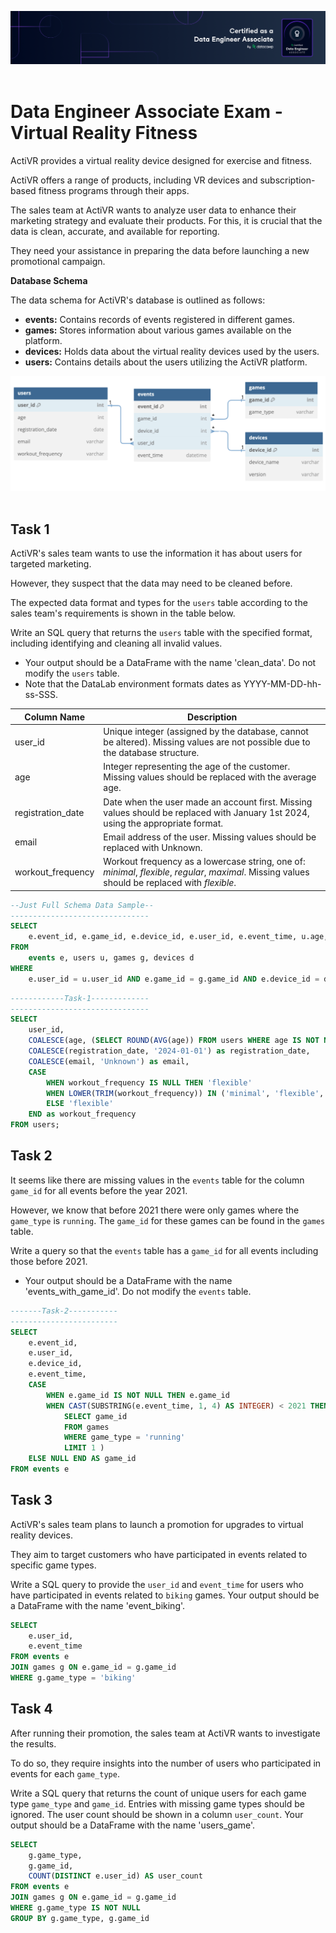 <img src="certificate/DE_Associate.png" alt="Badge"> 

# Data Engineer Associate Exam - Virtual Reality Fitness

ActiVR provides a virtual reality device designed for exercise and fitness.

ActiVR offers a range of products, including VR devices and subscription-based fitness programs through their apps.

The sales team at ActiVR wants to analyze user data to enhance their marketing strategy and evaluate their products. For this, it is crucial that the data is clean, accurate, and available for reporting.

They need your assistance in preparing the data before launching a new promotional campaign.


**Database Schema**

The data schema for ActiVR's database is outlined as follows:

- **events:** Contains records of events registered in different games.
- **games:** Stores information about various games available on the platform.
- **devices:** Holds data about the virtual reality devices used by the users.
- **users:** Contains details about the users utilizing the ActiVR platform.

<img src="practical_exam_DE101/schema.png" alt="Schema"> 

## Task 1

ActiVR's sales team wants to use the information it has about users for targeted marketing.

However, they suspect that the data may need to be cleaned before.

The expected data format and types for the `users` table according to the sales team's requirements is shown in the table below.

Write an SQL query that returns the `users` table with the specified format, including identifying and cleaning all invalid values. 
-  Your output should be a DataFrame with the name 'clean_data'. Do not modify the `users` table.
-  Note that the DataLab environment formats dates as YYYY-MM-DD-hh-ss-SSS. 


| Column Name     | Description                                                  |
|-----------------|--------------------------------------------------------------|
| user_id         | Unique integer (assigned by the database, cannot be altered). Missing values are not possible due to the database structure. |
| age             | Integer representing the age of the customer. Missing values should be replaced with the average age.                  |
| registration_date | Date when the user made an account first. Missing values should be replaced with January 1st 2024, using the appropriate format.   |
| email | Email address of the user. Missing values should be replaced with Unknown.  |
| workout_frequency        | Workout frequency as a lowercase string, one of: _minimal_, _flexible_, _regular_, _maximal_. Missing values should be replaced with _flexible_. |

```sql
--Just Full Schema Data Sample--
-------------------------------
SELECT
    e.event_id, e.game_id, e.device_id, e.user_id, e.event_time, u.age, u.registration_date, u.email, u.workout_frequency, g.game_type, d.device_name, d.version
FROM
    events e, users u, games g, devices d
WHERE
    e.user_id = u.user_id AND e.game_id = g.game_id AND e.device_id = d.device_id;
```
```sql
------------Task-1-------------
-------------------------------
SELECT 
    user_id,
    COALESCE(age, (SELECT ROUND(AVG(age)) FROM users WHERE age IS NOT NULL)) as age,
    COALESCE(registration_date, '2024-01-01') as registration_date,
    COALESCE(email, 'Unknown') as email,
    CASE 
        WHEN workout_frequency IS NULL THEN 'flexible'
        WHEN LOWER(TRIM(workout_frequency)) IN ('minimal', 'flexible', 'regular', 'maximal') THEN LOWER(TRIM(workout_frequency))
        ELSE 'flexible'
    END as workout_frequency
FROM users;
```

## Task 2
It seems like there are missing values in the `events` table for the column `game_id` for all events before the year 2021.

However, we know that before 2021 there were only games where the `game_type` is `running`. The `game_id` for these games can be found in the `games` table.

Write a query so that the `events` table has a `game_id` for all events including those before 2021.

-  Your output should be a DataFrame with the name 'events_with_game_id'. Do not modify the `events` table.

```sql
-------Task-2-----------
------------------------
SELECT
	e.event_id,
	e.user_id,
	e.device_id,
    e.event_time,
    CASE
        WHEN e.game_id IS NOT NULL THEN e.game_id
        WHEN CAST(SUBSTRING(e.event_time, 1, 4) AS INTEGER) < 2021 THEN (
            SELECT game_id
            FROM games
            WHERE game_type = 'running'
            LIMIT 1 )
    ELSE NULL END AS game_id
FROM events e
```

## Task 3

ActiVR's sales team plans to launch a promotion for upgrades to virtual reality devices.

They aim to target customers who have participated in events related to specific game types.

Write a SQL query to provide the `user_id` and `event_time` for users who have participated in events related to `biking` games.  Your output should be a DataFrame with the name  'event_biking'.

```sql
SELECT
	e.user_id,
	e.event_time
FROM events e
JOIN games g ON e.game_id = g.game_id
WHERE g.game_type = 'biking'
```

## Task 4

After running their promotion, the sales team at ActiVR wants to investigate the results.

To do so, they require insights into the number of users who participated in events for each `game_type`.

Write a SQL query that returns the count of unique users for each game type `game_type` and `game_id`. Entries with missing game types should be ignored. The user count should be shown in a column `user_count`. Your output should be a DataFrame with the name 'users_game'.

```sql
SELECT
    g.game_type,
    g.game_id,
    COUNT(DISTINCT e.user_id) AS user_count
FROM events e
JOIN games g ON e.game_id = g.game_id
WHERE g.game_type IS NOT NULL
GROUP BY g.game_type, g.game_id
```